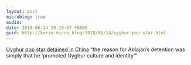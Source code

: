 ```yaml
---
layout: post
microblog: true
audio: 
date: 2018-06-14 19:19:57 +0800
guid: http://kerim.micro.blog/2018/06/14/uyghur-pop-star.html
---
```

[Uyghur pop star detained in China](http://freemuse.org/news/uyghur-pop-star-detained-in-china/) “the reason for Ablajan’s detention was simply that he ‘promoted Uyghur culture and identity’”
